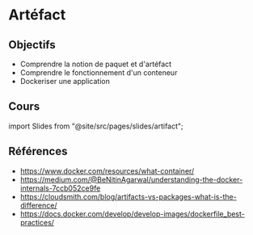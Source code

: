 # Artéfact

## Objectifs

- Comprendre la notion de paquet et d'artéfact
- Comprendre le fonctionnement d'un conteneur
- Dockeriser une application

## Cours

import Slides from "@site/src/pages/slides/artifact";

<Slides embedded />

## Références

- https://www.docker.com/resources/what-container/
- https://medium.com/@BeNitinAgarwal/understanding-the-docker-internals-7ccb052ce9fe
- https://cloudsmith.com/blog/artifacts-vs-packages-what-is-the-difference/
- https://docs.docker.com/develop/develop-images/dockerfile_best-practices/
